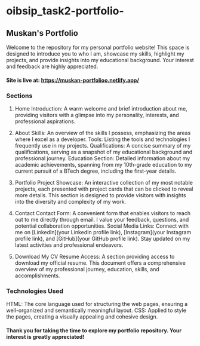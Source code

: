 # oibsip_task2-portfolio-
## Muskan's Portfolio
Welcome to the repository for my personal portfolio website! This space is designed to introduce you to who I am, showcase my skills, highlight my projects, and provide insights into my educational background. Your interest and feedback are highly appreciated.

#### Site is live at: https://muskan-portfolioo.netlify.app/

### Sections
1. Home
Introduction: A warm welcome and brief introduction about me, providing visitors with a glimpse into my personality, interests, and professional aspirations.

3. About
Skills: An overview of the skills I possess, emphasizing the areas where I excel as a developer.
Tools: Listing the tools and technologies I frequently use in my projects.
Qualifications: A concise summary of my qualifications, serving as a snapshot of my educational background and professional journey.
Education Section: Detailed information about my academic achievements, spanning from my 10th-grade education to my current pursuit of a BTech degree, including the first-year details.

4. Portfolio
Project Showcase: An interactive collection of my most notable projects, each presented with project cards that can be clicked to reveal more details. This section is designed to provide visitors with insights into the diversity and complexity of my work.

6. Contact
Contact Form: A convenient form that enables visitors to reach out to me directly through email. I value your feedback, questions, and potential collaboration opportunities.
Social Media Links: Connect with me on [LinkedIn](your LinkedIn profile link), [Instagram](your Instagram profile link), and [GitHub](your GitHub profile link). Stay updated on my latest activities and professional endeavors.

5. Download My CV
Resume Access: A section providing access to download my official resume. This document offers a comprehensive overview of my professional journey, education, skills, and accomplishments.

### Technologies Used
HTML: The core language used for structuring the web pages, ensuring a well-organized and semantically meaningful layout.
CSS: Applied to style the pages, creating a visually appealing and cohesive design.

#### Thank you for taking the time to explore my portfolio repository. Your interest is greatly appreciated!
